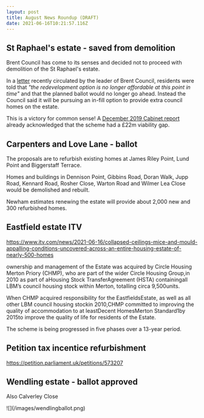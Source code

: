 ```yaml
---
layout: post
title: August News Roundup (DRAFT)
date: 2021-06-16T10:21:57.116Z
---
```

## St Raphael's estate - saved from demolition
Brent Council has come to its senses and decided not to proceed with demolition of the St Raphael's estate.

In a [letter](https://www.brent.gov.uk/media/16419105/infill-plus-resident-letter-vfinal-website.pdf) recently circulated by the leader of Brent Council, residents were told that _"the redevelopment option is no longer affordable at this point 
in time"_ and that the planned ballot would no longer go ahead. Instead the Council said it will be pursuing an in-fill option to provide extra council homes on the estate.

This is a victory for common sense!
A [December 2019 Cabinet report](https://democracy.brent.gov.uk/documents/s92415/09.%20Cabinet%20Report_Future%20St%20Raphaels%20Masterplanning_Final%2026%2011%2019.pdf) already acknowledged that the scheme had a £22m viability gap. 



## Carpenters and Love Lane - ballot

The proposals are to refurbish existing homes at James Riley Point, Lund Point and Biggerstaff Terrace.

Homes and buildings in Dennison Point, Gibbins Road, Doran Walk, Jupp Road, Kennard Road, Rosher Close, Warton Road and Wilmer Lea Close would be demolished and rebuilt.

Newham estimates renewing the estate will provide about 2,000 new and 300 refurbished homes.

## Eastfield estate ITV

https://www.itv.com/news/2021-06-16/collapsed-ceilings-mice-and-mould-appalling-conditions-uncovered-across-an-entire-housing-estate-of-nearly-500-homes

ownership and management of the Estate was acquired by Circle Housing Merton Priory (CHMP), who are part of the wider Circle Housing Group,in 2010 as part of aHousing Stock TransferAgreement (HSTA) containingall LBM’s council housing stock within Merton, totalling circa 9,500units.

When CHMP acquired responsibility for the EastfieldsEstate, as well as all other LBM council housing stockin 2010,CHMP committed to improving the quality of accommodation to at leastDecent HomesMerton Standard1by 2015to improve the quality of life for residents of the Estate.

The scheme is being progressed in five phases over a 13-year period.

## Petition tax incentice refurbishment

https://petition.parliament.uk/petitions/573207

## Wendling estate - ballot approved
Also Calverley Close

!\[](/images/wendlingballot.png)